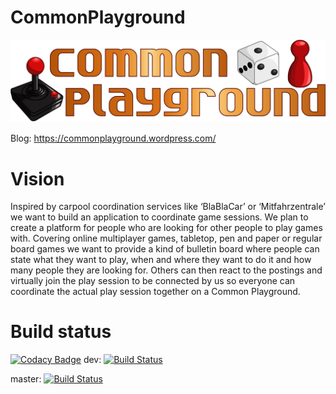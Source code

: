 # CommonPlayground

![CommonPlayground Logo](/docs/CP_Logo.png)

Blog: https://commonplayground.wordpress.com/


# Vision

Inspired by carpool coordination services like ‘BlaBlaCar’ or ‘Mitfahrzentrale’ we want to build an application to coordinate game sessions. We plan to create a platform for people who are looking for other people to play games with. Covering online multiplayer games, tabletop, pen and paper or regular board games we want to provide a kind of bulletin board where people can state what they want to play, when and where they want to do it and how many people they are looking for. Others can then react to the postings and virtually join the play session to be connected by us so everyone can coordinate the actual play session together on a Common Playground.

# Build status

[![Codacy Badge](https://api.codacy.com/project/badge/Grade/aff81896be354fc48280efd8135fb3ef)](https://app.codacy.com/app/DRiXD/CommonPlayground?utm_source=github.com&utm_medium=referral&utm_content=nilskre/CommonPlayground&utm_campaign=Badge_Grade_Settings)
dev: [![Build Status](https://travis-ci.com/nilskre/CommonPlayground.svg?branch=dev)](https://travis-ci.com/nilskre/CommonPlayground)


master: [![Build Status](https://travis-ci.com/nilskre/CommonPlayground.svg?branch=master)](https://travis-ci.com/nilskre/CommonPlayground)
